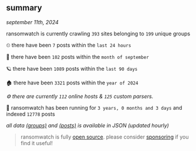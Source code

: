 
## summary
_september 11th, 2024_

ransomwatch is currently crawling `393` sites belonging to `199` unique groups

⏲ there have been `7` posts within the `last 24 hours`

🦈 there have been `102` posts within the `month of september`

🪐 there have been `1089` posts within the `last 90 days`

🏚 there have been `3321` posts within the `year of 2024`

_⚙️ there are currently `112` online hosts & `125` custom parsers._

🦕 ransomwatch has been running for `3 years, 0 months and 3 days` and indexed `12778` posts

_all data  [(groups)](http://ransomwhat.telemetry.ltd/groups) and [(posts)](http://ransomwhat.telemetry.ltd/posts) is available in JSON (updated hourly)_

> ransomwatch is fully [open source](https://github.com/joshhighet/ransomwatch#ransomwatch--). please consider [sponsoring](https://github.com/sponsors/joshhighet) if you find it useful!
